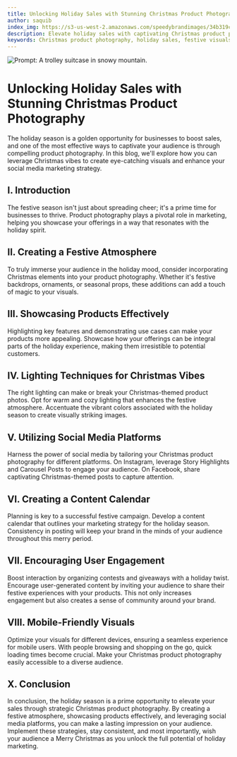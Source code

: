```yaml
---
title: Unlocking Holiday Sales with Stunning Christmas Product Photography
author: saquib
index_img: https://s3-us-west-2.amazonaws.com/speedybrandimages/34b319ca-2fa2-40f5-aba3-7c5cc8539460-837b7c2d-6126-4f75-a935-5d20b788239f.png
description: Elevate holiday sales with captivating Christmas product photography. Learn essential strategies for festive visuals that engage, convert, and boost your brand on social media.
keywords: Christmas product photography, holiday sales, festive visuals, social media marketing, seasonal props, captivating images, marketing strategy, user engagement, Instagram, Facebook, mobile-friendly visuals, ai product photography
---
```



![Prompt: A trolley suitcase in snowy mountain.](https://s3-us-west-2.amazonaws.com/speedybrandimages/34b319ca-2fa2-40f5-aba3-7c5cc8539460-837b7c2d-6126-4f75-a935-5d20b788239f.png)

# Unlocking Holiday Sales with Stunning Christmas Product Photography

The holiday season is a golden opportunity for businesses to boost sales, and one of the most effective ways to captivate your audience is through compelling product photography. In this blog, we'll explore how you can leverage Christmas vibes to create eye-catching visuals and enhance your social media marketing strategy.

## I. Introduction

The festive season isn't just about spreading cheer; it's a prime time for businesses to thrive. Product photography plays a pivotal role in marketing, helping you showcase your offerings in a way that resonates with the holiday spirit.

## II. Creating a Festive Atmosphere

To truly immerse your audience in the holiday mood, consider incorporating Christmas elements into your product photography. Whether it's festive backdrops, ornaments, or seasonal props, these additions can add a touch of magic to your visuals.

## III. Showcasing Products Effectively

Highlighting key features and demonstrating use cases can make your products more appealing. Showcase how your offerings can be integral parts of the holiday experience, making them irresistible to potential customers.

## IV. Lighting Techniques for Christmas Vibes

The right lighting can make or break your Christmas-themed product photos. Opt for warm and cozy lighting that enhances the festive atmosphere. Accentuate the vibrant colors associated with the holiday season to create visually striking images.

## V. Utilizing Social Media Platforms

Harness the power of social media by tailoring your Christmas product photography for different platforms. On Instagram, leverage Story Highlights and Carousel Posts to engage your audience. On Facebook, share captivating Christmas-themed posts to capture attention.

## VI. Creating a Content Calendar

Planning is key to a successful festive campaign. Develop a content calendar that outlines your marketing strategy for the holiday season. Consistency in posting will keep your brand in the minds of your audience throughout this merry period.

## VII. Encouraging User Engagement

Boost interaction by organizing contests and giveaways with a holiday twist. Encourage user-generated content by inviting your audience to share their festive experiences with your products. This not only increases engagement but also creates a sense of community around your brand.

## VIII. Mobile-Friendly Visuals

Optimize your visuals for different devices, ensuring a seamless experience for mobile users. With people browsing and shopping on the go, quick loading times become crucial. Make your Christmas product photography easily accessible to a diverse audience.

## X. Conclusion

In conclusion, the holiday season is a prime opportunity to elevate your sales through strategic Christmas product photography. By creating a festive atmosphere, showcasing products effectively, and leveraging social media platforms, you can make a lasting impression on your audience. Implement these strategies, stay consistent, and most importantly, wish your audience a Merry Christmas as you unlock the full potential of holiday marketing.
